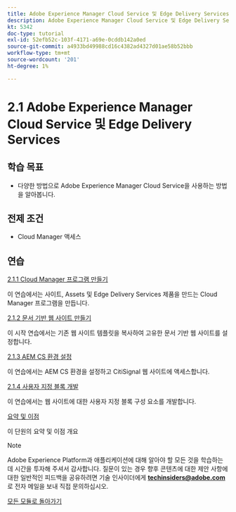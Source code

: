 ```yaml
---
title: Adobe Experience Manager Cloud Service 및 Edge Delivery Services
description: Adobe Experience Manager Cloud Service 및 Edge Delivery Services
kt: 5342
doc-type: tutorial
exl-id: 52efb52c-103f-4171-a69e-0cddb142a0ed
source-git-commit: a4933bd49988cd16c4382ad4327d01ae58b52bbb
workflow-type: tm+mt
source-wordcount: '201'
ht-degree: 1%

---
```


# 2.1 Adobe Experience Manager Cloud Service 및 Edge Delivery Services

## 학습 목표

- 다양한 방법으로 Adobe Experience Manager Cloud Service을 사용하는 방법을 알아봅니다.

## 전제 조건

- Cloud Manager 액세스

## 연습

[2.1.1 Cloud Manager 프로그램 만들기](./ex1.md)

이 연습에서는 사이트, Assets 및 Edge Delivery Services 제품을 만드는 Cloud Manager 프로그램을 만듭니다.

[2.1.2 문서 기반 웹 사이트 만들기](./ex2.md)

이 시작 연습에서는 기존 웹 사이트 템플릿을 복사하여 고유한 문서 기반 웹 사이트를 설정합니다.

[2.1.3 AEM CS 환경 설정](./ex3.md)

이 연습에서는 AEM CS 환경을 설정하고 CitiSignal 웹 사이트에 액세스합니다.

[2.1.4 사용자 지정 블록 개발](./ex4.md)

이 연습에서는 웹 사이트에 대한 사용자 지정 블록 구성 요소를 개발합니다.

[요약 및 이점](./summary.md)

이 단원의 요약 및 이점 개요

>[!NOTE]
>
>Adobe Experience Platform과 애플리케이션에 대해 알아야 할 모든 것을 학습하는 데 시간을 투자해 주셔서 감사합니다. 질문이 있는 경우 향후 콘텐츠에 대한 제안 사항에 대한 일반적인 피드백을 공유하려면 기술 인사이더에게 **techinsiders@adobe.com**&#x200B;로 전자 메일을 보내 직접 문의하십시오.

[모든 모듈로 돌아가기](../../../overview.md)
